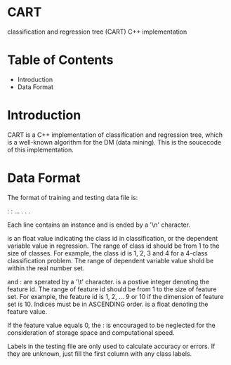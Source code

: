 # CART
classification and regression tree (CART) C++ implementation

Table of Contents
=================
- Introduction
- Data Format


Introduction
============
CART is a C++ implementation of classification and regression tree, which is 
a well-known algorithm for the DM (data mining). This is the soucecode of this
implementation.

Data Format
===========

The format of training and testing data file is:

<label>	<index1>:<value1> <index2>:<value2> ...
.
.
.

Each line contains an instance and is ended by a '\n' character.

<label> is an float value indicating the class id in classification, or the
dependent variable value in regression. The range of class id should be from
1 to the size of classes. For example, the class id is 1, 2, 3 and 4 for a 
4-class classification problem. The range of dependent variable value shold 
be within the real number set.
 
<label> and <index>:<value> are sperated by a '\t' character. <index> is a postive
integer denoting the feature id. The range of feature id should be from 1 to the size
of feature set. For example, the feature id is 1, 2, ... 9 or 10 if the dimension of
feature set is 10. Indices must be in ASCENDING order. <value> is a float denoting the 
feature value. 

If the feature value equals 0, the <index>:<value> is encouraged to be neglected
for the consideration of storage space and computational speed.

Labels in the testing file are only used to calculate accuracy or errors. 
If they are unknown, just fill the first column with any class labels.
